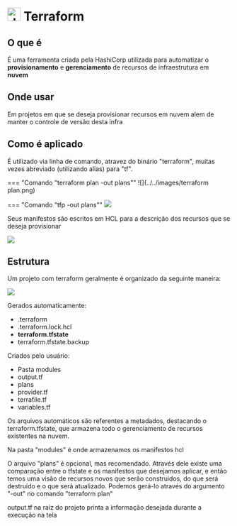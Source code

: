 # <img src="../../images/terraform-logo.png" alt="drawing" width="30"/> Terraform

## O que é

É uma ferramenta criada pela HashiCorp utilizada para automatizar o **provisionamento** e **gerenciamento** de recursos de infraestrutura em **nuvem**

## Onde usar

Em projetos em que se deseja provisionar recursos em nuvem alem de manter o controle de versão desta infra

## Como é aplicado

É utilizado via linha de comando, atravez do binário "terraform", muitas vezes abreviado (utilizando alias) para "tf".


=== "Comando "terraform plan -out plans""
    ![](../../images/terraform plan.png)

=== "Comando "tfp -out plans""
    ![](../../images/tfp.png)

Seus manifestos são escritos em HCL para a descrição dos recursos que se deseja provisionar

![](../../images/hcl.png)

## Estrutura

Um projeto com terraform geralmente é organizado da seguinte maneira:

![](../../images/terraform-tree.bmp)

Gerados automaticamente:

* .terraform
* .terraform.lock.hcl
* **terraform.tfstate**
* terraform.tfstate.backup

Criados pelo usuário:

* Pasta modules
* output.tf
* plans
* provider.tf
* terrafile.tf
* variables.tf

Os arquivos automáticos são referentes a metadados, destacando o terraform.tfstate, que armazena todo o gerenciamento de recursos existentes na nuvem.

Na pasta "modules" é onde armazenamos os manifestos hcl

O arquivo "plans" é opcional, mas recomendado. Através dele existe uma comparação entre o tfstate e os manifestos que desejamos aplicar, e então temos uma visão de recursos novos que serão construidos, do que será destruído e o que será atualizado. Podemos gerá-lo através do argumento "-out" no comando "terraform plan"

output.tf na raíz do projeto printa a informação desejada durante a execução na tela